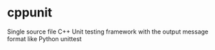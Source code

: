 # cppunit
Single source file C++ Unit testing framework with the output message format like Python unittest
